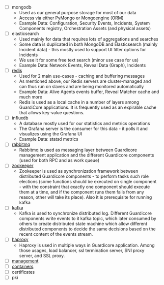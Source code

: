 - [ ] mongodb
	-   Used as our general purpose storage for most of our data
	-   Access via either PyMongo or Mongoengine (ORM)
	-   Example Data: Configuration, Security Events, Incidents, System Components registry, Orchestration Assets (and physical assets)
- [ ] elasticsearch
	-   Used mainly for data that requires lots of aggregations and searches
	-   Some data is duplicated in both MongoDB and Elasticsearch (mainly Incident data) - this mostly used to support UI filter options for Incidents
	-   We use it for some free text search (minor use case for us)
	-   Example Data: Network Events, Reveal Data (Graph), Incidents
- [ ] [redis](https://redis.io/)
	- Used for 2 main use-cases - caching and buffering messages
	- As mentioned above, our Redis servers are cluster-managed and can thus run on slaves and are being monitored automatically
	- Example Data: Alive Agents events buffer, Reveal Matcher cache and much more
	- Redis is used as a local cache in a number of layers among GuardiCore applications. It is frequently used as an expirable cache that allows key-value questions.
- [ ] influxdb
	-   A database mostly used for our statistics and metrics operations
	-   The Grafana server is the consumer for this data - it polls it and visualizes using the Grafana UI
	-   Example Data: statsd metrics
- [ ] [rabbitmq](http://www.rabbitmq.com/getstarted.html)
	- Rabbitmq is used as messaging layer between Guardicore management application and the different Guardicore components (used for both RPC and as work queue)
- [ ] [zookeeper](http://zookeeper.apache.org/doc/current/zookeeperOver.html)
	- Zookeeper is used as synchronization framework between distributed Guardicore components - to perform tasks such role elections (some functions should be executed on single component - with the constraint that exactly one component should execute them at a time, and if the component runs them fails from any reason, other will take its place). Also it is prerequisite for running kafka
- [ ] [kafka](http://cloudurable.com/blog/what-is-kafka/index.html)
	- Kafka is used to synchronize distributed log. Different Guardicore components write events to it kafka topic, which later consumed by others to create distributed state machine which allow different distributed components to decide the same decisions based on the recent content of the events stream.
- [ ] [haproxy](http://cbonte.github.io/haproxy-dconv/1.7/intro.html#3)
	- Haproxy is used in multiple ways in Guardicore application. Among those usages, load balancer, ssl termination server, SNI proxy server, and SSL proxy.
- [ ] [management](https://guardicore.atlassian.net/wiki/spaces/MGMT/pages/129237000/The+Management)
- [ ] [containers](https://docs.docker.com/get-started/#recap-and-cheat-sheet)
- [ ] certificates
- [ ] pki